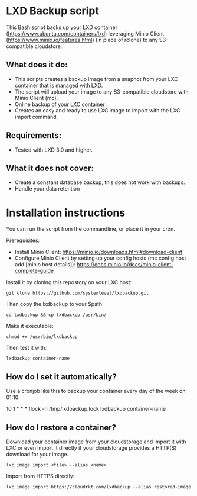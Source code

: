 # LXD Backup script

This Bash script backs up your LXD container (https://www.ubuntu.com/containers/lxd) leveraging Minio Client (https://www.minio.io/features.html) (in place of rclone) to any S3-compatible cloudstore. 

## What does it do:

* This scripts creates a backup image from a snaphot from your LXC container that is managed with LXD. 
* The script will upload your image to any S3-compatible cloudstore with Minio Client (mc).
* Online backup of your LXC container
* Creates an easy and ready to use LXC image to import with the LXC import command. 

## Requirements:

* Tested with LXD 3.0 and higher.

## What it does not cover:

* Create a constant database backup, this does not work with backups.
* Handle your data retention

# Installation instructions

You can run the script from the commandline, or place it in your cron. 

Prerequisites:

* Install Minio Client: https://minio.io/downloads.html#download-client
* Configure Minio Client by setting up your config hosts (mc config host add [minio host details]): https://docs.minio.io/docs/minio-client-complete-guide

Install it by cloning this repostory on your LXC host:

```
git clone https://github.com/systemlevel/lxdbackup.git
```

Then copy the lxdbackup to your $path:

```
cd lxdbackup && cp lxdbackup /usr/bin/
```

Make it executable:

```
chmod +x /usr/bin/lxdbackup
```

Then test it with:

```
lxdbackup container-name
```

## How do I set it automatically?

Use a cronjob like this to backup your container every day of the week on 01:10:

10 1 * * * flock -n /tmp/lxdbackup.lock lxdbackup container-name

## How do I restore a container?

Download your container image from your cloudstorage and import it with LXC or even import it directly if your cloudstorage  provides a HTTP(S) download for your image.

```
lxc image import <file> --alias <name>
```

Import from HTTPS directly:

```
lxc image import https://cloudrkt.com/lxdbackup --alias restored-image
```

